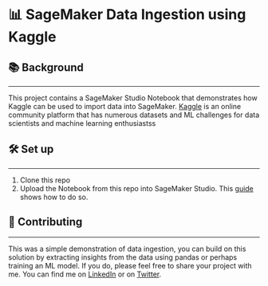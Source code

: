 # 📊 SageMaker Data Ingestion using Kaggle

## 📚 Background
---
This project contains a SageMaker Studio Notebook that demonstrates how Kaggle can be used to import data into SageMaker. [Kaggle](https://www.kaggle.com/) is an online community platform that has numerous datasets and ML challenges for data scientists and machine learning enthusiastss 

## 🛠 Set up 
---
1. Clone this repo 
1. Upload the Notebook from this repo into SageMaker Studio. This [guide](https://docs.aws.amazon.com/sagemaker/latest/dg/studio-tasks-files.html) shows how to do so. 


## 🤝 Contributing
---
This was a simple demonstration of data ingestion, you can build on this solution by extracting insights from the data using pandas or perhaps training an ML model. If you do, please feel free to share your project with me. You can find me on [LinkedIn](https://www.linkedin.com/feed/) or on [Twitter](https://twitter.com/gjyoungjr). 
